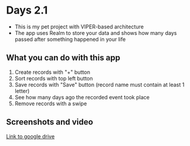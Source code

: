 # Days 2.1
- This is my pet project with VIPER-based architecture
- The app uses Realm to store your data and shows how many days passed after something happened in your life

## What you can do with this app

1. Create records with "+" button
2. Sort records with top left button
3. Save records with "Save" button (record name must contain at least 1 letter)
4. See how many days ago the recorded event took place
5. Remove records with a swipe

## Screenshots and video

[Link to google drive](https://drive.google.com/drive/folders/11qKoiW-NsSw-w0fzYa6Lqfa8-OciYCuJ?usp=sharing)
